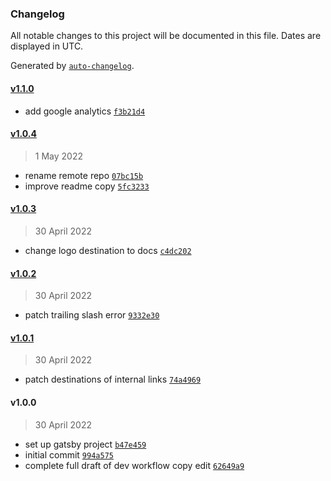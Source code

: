 ### Changelog

All notable changes to this project will be documented in this file. Dates are displayed in UTC.

Generated by [`auto-changelog`](https://github.com/CookPete/auto-changelog).

#### [v1.1.0](https://github.com/hats-dev/hats-dev-web-app/compare/v1.0.4...v1.1.0)

- add google analytics [`f3b21d4`](https://github.com/hats-dev/hats-dev-web-app/commit/f3b21d4892105be89802826ffcbf5415e018f988)

#### [v1.0.4](https://github.com/hats-dev/hats-dev-web-app/compare/v1.0.3...v1.0.4)

> 1 May 2022

- rename remote repo [`07bc15b`](https://github.com/hats-dev/hats-dev-web-app/commit/07bc15b74278be66a4a7bf84bd4945462e5c7a5f)
- improve readme copy [`5fc3233`](https://github.com/hats-dev/hats-dev-web-app/commit/5fc3233bf073128e5b7454b450ab0b8582e7a0aa)

#### [v1.0.3](https://github.com/hats-dev/hats-dev-web-app/compare/v1.0.2...v1.0.3)

> 30 April 2022

- change logo destination to docs [`c4dc202`](https://github.com/hats-dev/hats-dev-web-app/commit/c4dc202e51aef6bf1e95dc743b73d6a4bfc260d2)

#### [v1.0.2](https://github.com/hats-dev/hats-dev-web-app/compare/v1.0.1...v1.0.2)

> 30 April 2022

- patch trailing slash error [`9332e30`](https://github.com/hats-dev/hats-dev-web-app/commit/9332e305ba24cdb3ca4a293b1690f4cff14b7904)

#### [v1.0.1](https://github.com/hats-dev/hats-dev-web-app/compare/v1.0.0...v1.0.1)

> 30 April 2022

- patch destinations of internal links [`74a4969`](https://github.com/hats-dev/hats-dev-web-app/commit/74a49697a4da21750ebb5ece6311575dbeef49ea)

#### v1.0.0

> 30 April 2022

- set up gatsby project [`b47e459`](https://github.com/hats-dev/hats-dev-web-app/commit/b47e459bec73010df6415a511767cea0d8670de2)
- initial commit [`994a575`](https://github.com/hats-dev/hats-dev-web-app/commit/994a5750b71862ab821e86d463448bbec139979d)
- complete full draft of dev workflow copy edit [`62649a9`](https://github.com/hats-dev/hats-dev-web-app/commit/62649a9a2098766290c25558ba3af5082fdcdc9b)
